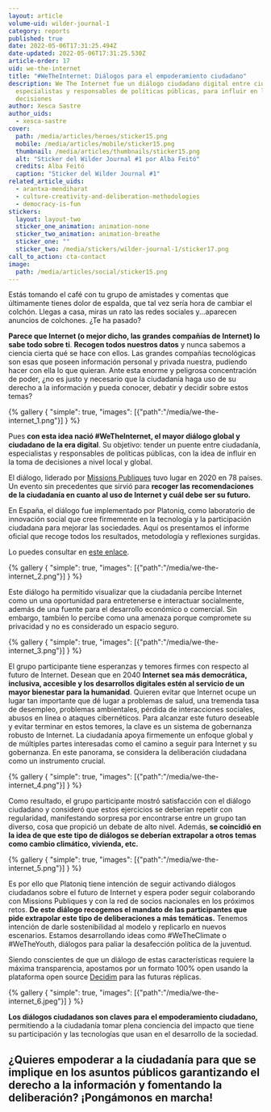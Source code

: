 ```yaml
---
layout: article
volume-uid: wilder-journal-1
category: reports
published: true
date: 2022-05-06T17:31:25.494Z
date-updated: 2022-05-06T17:31:25.530Z
article-order: 17
uid: we-the-internet
title: "#WeTheInternet: Diálogos para el empoderamiento ciudadano"
description: We The Internet fue un diálogo ciudadano digital entre ciudadanía,
  especialistas y responsables de políticas públicas, para influir en la toma de
  decisiones
author: Xesca Sastre
author_uids:
  - xesca-sastre
cover:
  path: /media/articles/heroes/sticker15.png
  mobile: /media/articles/mobile/sticker15.png
  thumbnail: /media/articles/thumbnails/sticker15.png
  alt: "Sticker del Wilder Journal #1 por Alba Feitó"
  credits: Alba Feitó
  caption: "Sticker del Wilder Journal #1"
related_article_uids:
  - arantxa-mendiharat
  - culture-creativity-and-deliberation-methodologies
  - democracy-is-fun
stickers:
  layout: layout-two
  sticker_one_animation: animation-none
  sticker_two_animation: animation-breathe
  sticker_one: ""
  sticker_two: /media/stickers/wilder-journal-1/sticker17.png
call_to_action: cta-contact
image:
  path: /media/articles/social/sticker15.png
---
```

Estás tomando el café con tu grupo de amistades y comentas que últimamente tienes dolor de espalda, que tal vez sería hora de cambiar el colchón. Llegas a casa, miras un rato las redes sociales y...aparecen anuncios de colchones. ¿Te ha pasado?

**Parece que Internet (o mejor dicho, las grandes compañías de Internet) lo sabe todo sobre ti**. **Recogen todos nuestros datos** y nunca sabemos a ciencia cierta qué se hace con ellos. Las grandes compañías tecnológicas son esas que poseen información personal y privada nuestra, pudiendo hacer con ella lo que quieran. Ante esta enorme y peligrosa concentración de poder, ¿no es justo y necesario que la ciudadanía haga uso de su derecho a la información y pueda conocer, debatir y decidir sobre estos temas?

{% gallery { "simple": true, "images": [{"path":"/media/we-the-internet_1.png"}] } %}

Pues **con esta idea nació #WeTheInternet, el mayor diálogo global y ciudadano de la era digital**. Su objetivo: tender un puente entre ciudadanía, especialistas y responsables de políticas públicas, con la idea de influir en la toma de decisiones a nivel local y global.

El diálogo, liderado por [Missions Publiques](https://missionspubliques.org/?lang=en) tuvo lugar en 2020 en 78 países. Un evento sin precedentes que sirvió para **recoger las recomendaciones de la ciudadanía en cuanto al uso de Internet y cuál debe ser su futuro.**

En España, el diálogo fue implementado por Platoniq, como laboratorio de innovación social que cree firmemente en la tecnología y la participación ciudadana para mejorar las sociedades. Aquí os presentamos el informe oficial que recoge todos los resultados, metodología y reflexiones surgidas.

Lo puedes consultar en [este enlace](https://wetheinternet.platoniq.net/uploads/decidim/attachment/file/92/WTI-report-ES_v1_compressed.pdf).

{% gallery { "simple": true, "images": [{"path":"/media/we-the-internet_2.png"}] } %}

Este diálogo ha permitido visualizar que la ciudadanía percibe Internet como un una oportunidad para entretenerse e interactuar socialmente, además de una fuente para el desarrollo económico o comercial. Sin embargo, también lo percibe como una amenaza porque compromete su privacidad y no es considerado un espacio seguro.

{% gallery { "simple": true, "images": [{"path":"/media/we-the-internet_3.png"}] } %}

El grupo participante tiene esperanzas y temores firmes con respecto al futuro de Internet. Desean que en 2040 **Internet sea más democrática, inclusiva, accesible y los desarrollos digitales estén al servicio de un mayor bienestar para la humanidad**. Quieren evitar que Internet ocupe un lugar tan importante que dé lugar a problemas de salud, una tremenda tasa de desempleo, problemas ambientales, pérdida de interacciones sociales, abusos en línea o ataques cibernéticos. Para alcanzar este futuro deseable y evitar terminar en estos temores, la clave es un sistema de gobernanza robusto de Internet. La ciudadanía apoya firmemente un enfoque global y de múltiples partes interesadas como el camino a seguir para Internet y su gobernanza. En este panorama, se considera la deliberación ciudadana como un instrumento crucial.

{% gallery { "simple": true, "images": [{"path":"/media/we-the-internet_4.png"}] } %}

Como resultado, el grupo participante mostró satisfacción con el diálogo ciudadano y consideró que estos ejercicios se deberían repetir con regularidad, manifestando sorpresa por encontrarse entre un grupo tan diverso, cosa que propició un debate de alto nivel. Además, **se coincidió en la idea de que este tipo de diálogos se deberían extrapolar a otros temas como cambio climático, vivienda, etc.**

{% gallery { "simple": true, "images": [{"path":"/media/we-the-internet_5.png"}] } %}

Es por ello que Platoniq tiene intención de seguir activando diálogos ciudadanos sobre el futuro de Internet y espera poder seguir colaborando con Missions Publiques y con la red de socios nacionales en los próximos retos. **De este diálogo recogemos el mandato de las participantes que pide extrapolar este tipo de deliberaciones a más temáticas.** Tenemos intención de darle sostenibilidad al modelo y replicarlo en nuevos escenarios. Estamos desarrollando ideas como #WeTheClimate o #WeTheYouth, diálogos para paliar la desafección política de la juventud.

Siendo conscientes de que un diálogo de estas características requiere la máxima transparencia, apostamos por un formato 100% open usando la plataforma open source [Decidim](https://decidim.org/) para las futuras réplicas.

{% gallery { "simple": true, "images": [{"path":"/media/we-the-internet_6.jpeg"}] } %}

**Los diálogos ciudadanos son claves para el empoderamiento ciudadano,** permitiendo a la ciudadanía tomar plena conciencia del impacto que tiene su participación y las tecnologías que usan en el desarrollo de la sociedad.

## **¿Quieres** **empoderar a la ciudadanía** para que se implique en los asuntos públicos garantizando el derecho a la información y fomentando la deliberación? **¡Pongámonos en marcha!**
